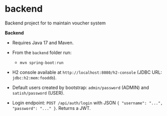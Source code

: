 # backend
Backend project for to maintain voucher system


**Backend**

   * Requires Java 17 and Maven.
   * From the `backend` folder run:

     * `mvn spring-boot:run`
   * H2 console available at `http://localhost:8080/h2-console` (JDBC URL: `jdbc:h2:mem:fooddb`).
   * Default users created by bootstrap: `admin/password` (ADMIN) and `satish/password` (USER).
   * Login endpoint: `POST /api/auth/login` with JSON `{ "username": "...", "password": "..." }`. Returns a JWT.
